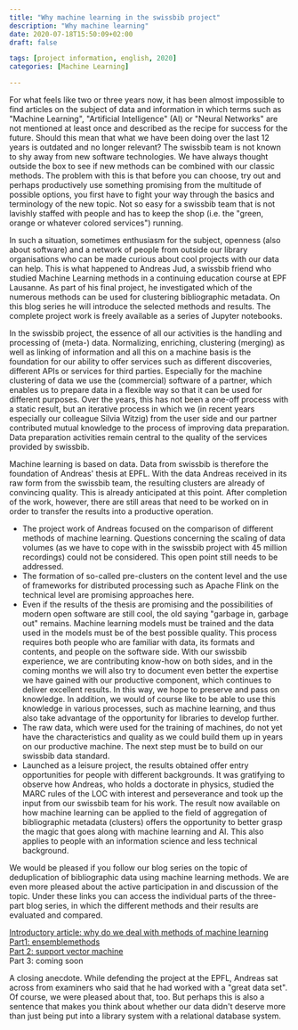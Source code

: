 ```yaml
---
title: "Why machine learning in the swissbib project"
description: "Why machine learning"
date: 2020-07-18T15:50:09+02:00
draft: false

tags: [project information, english, 2020]
categories: [Machine Learning]

---
```



 For what feels like two or three years now, it has been almost impossible to find articles on the subject of data and information in which terms such as "Machine Learning", "Artificial Intelligence" (AI) or "Neural Networks" are not mentioned at least once and described as the recipe for success for the future. Should this mean that what we have been doing over the last 12 years is outdated and no longer relevant? The swissbib team is not known to shy away from new software technologies. We have always thought outside the box to see if new methods can be combined with our classic methods. The problem with this is that before you can choose, try out and perhaps productively use something promising from the multitude of possible options, you first have to fight your way through the basics and terminology of the new topic. Not so easy for a swissbib team that is not lavishly staffed with people and has to keep the shop (i.e. the "green, orange or whatever colored services") running.


In such a situation, sometimes enthusiasm for the subject, openness (also about software) and a network of people from outside our library organisations who can be made curious about cool projects with our data can help. This is what happened to Andreas Jud, a swissbib friend who studied Machine Learning methods in a continuing education course at EPF Lausanne. As part of his final project, he investigated which of the numerous methods can be used for clustering bibliographic metadata. On this blog series he will introduce the selected methods and results. The complete project work is freely available as a series of Jupyter notebooks.

In the swissbib project, the essence of all our activities is the handling and processing of (meta-) data. Normalizing, enriching, clustering (merging) as well as linking of information and all this on a machine basis is the foundation for our ability to offer services such as different discoveries, different APIs or services for third parties. Especially for the machine clustering of data we use the (commercial) software of a partner, which enables us to prepare data in a flexible way so that it can be used for different purposes. Over the years, this has not been a one-off process with a static result, but an iterative process in which we (in recent years especially our colleague Silvia Witzig) from the user side and our partner contributed mutual knowledge to the process of improving data preparation. Data preparation activities remain central to the quality of the services provided by swissbib.

Machine learning is based on data. Data from swissbib is therefore the foundation of Andreas' thesis at EPFL. With the data Andreas received in its raw form from the swissbib team, the resulting clusters are already of convincing quality. This is already anticipated at this point. After completion of the work, however, there are still areas that need to be worked on in order to transfer the results into a productive operation.

- The project work of Andreas focused on the comparison of different methods of machine learning. Questions concerning the scaling of data volumes (as we have to cope with in the swissbib project with 45 million recordings) could not be considered. This open point still needs to be addressed.
- The formation of so-called pre-clusters on the content level and the use of frameworks for distributed processing such as Apache Flink on the technical level are promising approaches here.
- Even if the results of the thesis are promising and the possibilities of modern open software are still cool, the old saying "garbage in, garbage out" remains. Machine learning models must be trained and the data used in the models must be of the best possible quality.  This process requires both people who are familiar with data, its formats and contents, and people on the software side. With our swissbib experience, we are contributing know-how on both sides, and in the coming months we will also try to document even better the expertise we have gained with our productive component, which continues to deliver excellent results. In this way, we hope to preserve and pass on knowledge. In addition, we would of course like to be able to use this knowledge in various processes, such as machine learning, and thus also take advantage of the opportunity for libraries to develop further.
- The raw data, which were used for the training of machines, do not yet have the characteristics and quality as we could build them up in years on our productive machine. The next step must be to build on our swissbib data standard.
- Launched as a leisure project, the results obtained offer entry opportunities for people with different backgrounds. It was gratifying to observe how Andreas, who holds a doctorate in physics, studied the MARC rules of the LOC with interest and perseverance and took up the input from our swissbib team for his work. The result now available on how machine learning can be applied to the field of aggregation of bibliographic metadata (clusters) offers the opportunity to better grasp the magic that goes along with machine learning and AI. This also applies to people with an information science and less technical background.


We would be pleased if you follow our blog series on the topic of deduplication of bibliographic data using machine learning methods. We are even more pleased about the active participation in and discussion of the topic.
Under these links you can access the individual parts of the three-part blog series, in which the different methods and their results are evaluated and compared.

[Introductory article: why do we deal with methods of machine learning](/blog/machine_learning/background_en)  
[Part1: ensemblemethods](/blog/machine_learning/ensemblemethods)  
[Part 2: support vector machine](/blog/machine_learning/support_vector_machine)  
Part 3: coming soon


A closing anecdote. While defending the project at the EPFL, Andreas sat across from examiners who said that he had worked with a "great data set". Of course, we were pleased about that, too. But perhaps this is also a sentence that makes you think about whether our data didn't deserve more than just being put into a library system with a relational database system.
